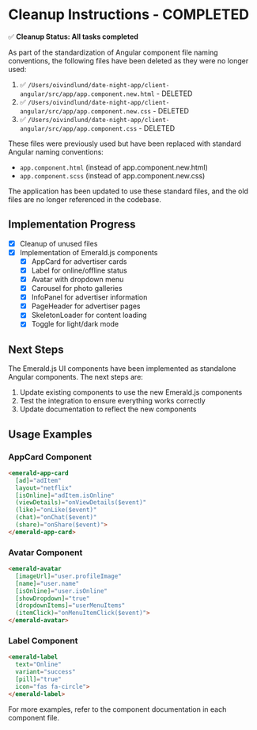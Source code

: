 # Cleanup Instructions - COMPLETED

✅ **Cleanup Status: All tasks completed**

As part of the standardization of Angular component file naming conventions, the following files have been deleted as they were no longer used:

1. ✅ `/Users/oivindlund/date-night-app/client-angular/src/app/app.component.new.html` - DELETED
2. ✅ `/Users/oivindlund/date-night-app/client-angular/src/app/app.component.new.css` - DELETED
3. ✅ `/Users/oivindlund/date-night-app/client-angular/src/app/app.component.css` - DELETED

These files were previously used but have been replaced with standard Angular naming conventions:
- `app.component.html` (instead of app.component.new.html)
- `app.component.scss` (instead of app.component.new.css)

The application has been updated to use these standard files, and the old files are no longer referenced in the codebase.

## Implementation Progress

- [x] Cleanup of unused files
- [x] Implementation of Emerald.js components
  - [x] AppCard for advertiser cards
  - [x] Label for online/offline status
  - [x] Avatar with dropdown menu
  - [x] Carousel for photo galleries
  - [x] InfoPanel for advertiser information
  - [x] PageHeader for advertiser pages
  - [x] SkeletonLoader for content loading
  - [x] Toggle for light/dark mode

## Next Steps

The Emerald.js UI components have been implemented as standalone Angular components. The next steps are:

1. Update existing components to use the new Emerald.js components
2. Test the integration to ensure everything works correctly
3. Update documentation to reflect the new components

## Usage Examples

### AppCard Component

```html
<emerald-app-card
  [ad]="adItem"
  layout="netflix"
  [isOnline]="adItem.isOnline"
  (viewDetails)="onViewDetails($event)"
  (like)="onLike($event)"
  (chat)="onChat($event)"
  (share)="onShare($event)">
</emerald-app-card>
```

### Avatar Component

```html
<emerald-avatar
  [imageUrl]="user.profileImage"
  [name]="user.name"
  [isOnline]="user.isOnline"
  [showDropdown]="true"
  [dropdownItems]="userMenuItems"
  (itemClick)="onMenuItemClick($event)">
</emerald-avatar>
```

### Label Component

```html
<emerald-label
  text="Online"
  variant="success"
  [pill]="true"
  icon="fas fa-circle">
</emerald-label>
```

For more examples, refer to the component documentation in each component file.